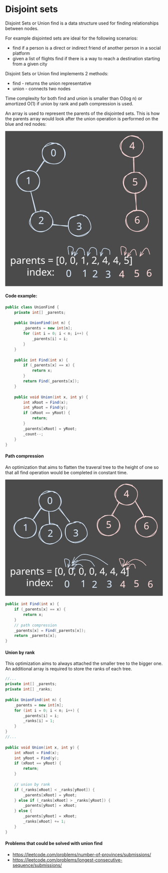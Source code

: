 # Disjoint sets

Disjoint Sets or Union find is a data structure used for finding relationships between nodes.

For example disjointed sets are ideal for the following scenarios:
- find if a person is a direct or indirect friend of another person in a social platform
- given a list of flights find if there is a way to reach a destination starting from a given city

Disjoint Sets or Union find implements 2 methods:
- find - returns the union representative
- union - connects two nodes

Time complexity for both find and union is smaller than O(log n) or amortized O(1) if union by rank and path compression is used.

An array is used to represent the parents of the disjointed sets. This is how the parents array would look after the union operation is performed on the blue and red nodes:

![image](/disjoint-sets.svg)

#### Code example:
```cs
public class UnionFind {
    private int[] _parents;

    public UnionFind(int n) {
        _parents = new int[n];
        for (int i = 0; i < n; i++) {
            _parents[i] = i;
        }
    }

    public int Find(int x) {
        if (_parents[x] == x) {
            return x;
        }
        return Find(_parents[x]);
    }

    public void Union(int x, int y) {
        int xRoot = Find(x);
        int yRoot = Find(y);
        if (xRoot == yRoot) {
            return;
        }
        _parents[xRoot] = yRoot;
        _count--;
    }
}
```

#### Path compression
An optimization that aims to flatten the traveral tree to the height of one so that all find operation would be completed in constant time.

![image](/disjoint-sets-copmleted.svg)

```cs
public int Find(int x) {
	if (_parents[x] == x) {
		return x;
	}
	// path compression
	_parents[x] = Find(_parents[x]);
	return _parents[x];
}
```

#### Union by rank
This optimization aims to always attached the smaller tree to the bigger one. An additional array is required to store the ranks of each tree.
```cs
//...
private int[] _parents;
private int[] _ranks;

public UnionFind(int n) {
	_parents = new int[n];
	for (int i = 0; i < n; i++) {
		_parents[i] = i;
	    _ranks[i] = 1;
	}
}
//...

public void Union(int x, int y) {
	int xRoot = Find(x);
	int yRoot = Find(y);
	if (xRoot == yRoot) {
		return;
	}

	// union by rank
	if (_ranks[xRoot] < _ranks[yRoot]) {
		_parents[xRoot] = yRoot;
	} else if (_ranks[xRoot] > _ranks[yRoot]) {
		_parents[yRoot] = xRoot;
	} else {
		_parents[yRoot] = xRoot;
		_ranks[xRoot] += 1;
	}
}
```

#### Problems that could be solved with union find
- https://leetcode.com/problems/number-of-provinces/submissions/
- https://leetcode.com/problems/longest-consecutive-sequence/submissions/
